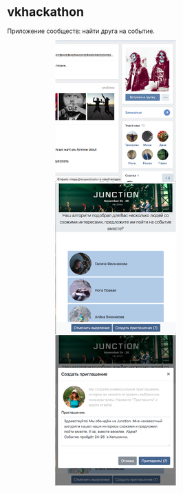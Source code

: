 # vkhackathon

Приложение сообществ: найти друга на событие.

<p align='center'>
<img src="https://github.com/La1c/vkhackathon/raw/master/screens/Снимок%20экрана%202017-10-22%20в%209.55.42.png" width="280">
<img src="https://github.com/La1c/vkhackathon/raw/master/screens/Снимок%20экрана%202017-10-22%20в%209.54.53.png" width="280">
 <img src="https://github.com/La1c/vkhackathon/raw/master/screens/Снимок%20экрана%202017-10-22%20в%209.55.13.png" width="280">
</p>
